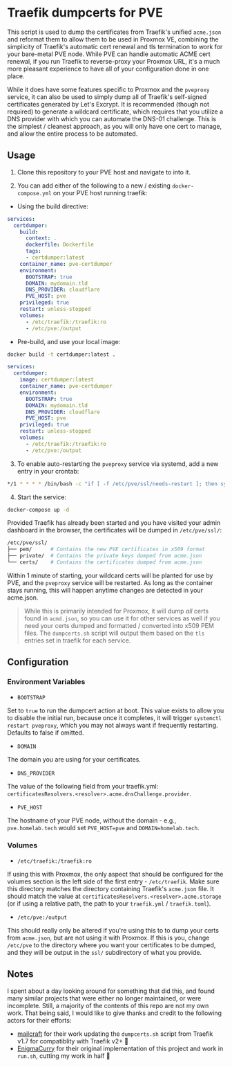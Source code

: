 # Traefik dumpcerts for PVE

This script is used to dump the certificates from Traefik's unified `acme.json` and reformat them to allow them to be used in Proxmox VE, combining the simplicity of Traefik's automatic cert renewal and tls termination to work for your bare-metal PVE node. While PVE can handle automatic ACME cert renewal, if you run Traefik to reverse-proxy your Proxmox URL, it's a much more pleasant experience to have all of your configuration done in one place.

While it does have some features specific to Proxmox and the `pveproxy` service, it can also be used to simply dump all of Traefik's self-signed certificates generated by Let's Excrypt. It is recommended (though not required) to generate a wildcard certificate, which requires that you utilize a DNS provider with which you can automate the DNS-01 challenge. This is the simplest / cleanest approach, as you will only have one cert to manage, and allow the entire process to be automated.

## Usage

1. Clone this repository to your PVE host and navigate to into it.

2. You can add either of the following to a new / existing `docker-compose.yml` on your PVE host running traefik:

* Using the build directive:

```yaml
services:
  certdumper:
    build:
      context: .
      dockerfile: Dockerfile
      tags:
      - certdumper:latest
    container_name: pve-certdumper
    environment:
      BOOTSTRAP: true
      DOMAIN: mydomain.tld
      DNS_PROVIDER: cloudflare
      PVE_HOST: pve
    privileged: true
    restart: unless-stopped
    volumes:
      - /etc/traefik:/traefik:ro
      - /etc/pve:/output
```

* Pre-build, and use your local image:

```sh
docker build -t certdumper:latest .
```

```yaml
services:
  certdumper:
    image: certdumper:latest
    container_name: pve-certdumper
    environment:
      BOOTSTRAP: true
      DOMAIN: mydomain.tld
      DNS_PROVIDER: cloudflare
      PVE_HOST: pve
    privileged: true
    restart: unless-stopped
    volumes:
      - /etc/traefik:/traefik:ro
      - /etc/pve:/output
```

3. To enable auto-restarting the `pveproxy` service via systemd, add a new entry in your crontab:

```sh
*/1 * * * * /bin/bash -c "if [ -f /etc/pve/ssl/needs-restart ]; then systemctl restart pveproxy; rm /etc/pve/ssl/needs-restart; fi"
```

4. Start the service:

```sh
docker-compose up -d
```

Provided Traefik has already been started and you have visited your admin dashboard in the browser, the certificates will be dumped in `/etc/pve/ssl/`:

```sh
/etc/pve/ssl/
├── pem/      # Contains the new PVE certificates in x509 format
├── private/  # Contains the private keys dumped from acme.json
└── certs/    # Contains the certificates dumped from acme.json
```

Within 1 minute of starting, your wildcard certs will be planted for use by PVE, and the `pveproxy` service will be restarted. As long as the container stays running, this will happen anytime changes are detected in your acme.json.
> While this is primarily intended for Proxmox, it will dump *all* certs found in `acmd.json`, so you can use it for other services as well if you need your certs dumped and formatted / converted into x509 PEM files. The `dumpcerts.sh` script will output them based on the `tls` entries set in traefik for each service.

## Configuration

### Environment Variables

* `BOOTSTRAP`

Set to `true` to run the dumpcert action at boot. This value exists to allow you to disable the initial run, because once it completes, it will trigger `systemctl restart pveproxy`, which you may not always want if frequently restarting. Defaults to false if omitted.

* `DOMAIN`

The domain you are using for your certificates.

* `DNS_PROVIDER`

The value of the following field from your traefik.yml: `certificatesResolvers.<resolver>.acme.dnsChallenge.provider`.

* `PVE_HOST`

The hostname of your PVE node, without the domain - e.g., `pve.homelab.tech` would set `PVE_HOST=pve` and `DOMAIN=homelab.tech`.

### Volumes

* `/etc/traefik:/traefik:ro`

If using this with Proxmox, the only aspect that should be configured for the volumes section is the left side of the first entry - `/etc/traefik`. Make sure this directory matches the directory containing Traefik's `acme.json` file. It should match the value at `certificatesResolvers.<resolver>.acme.storage` (or if using a relative path, the path to your `traefik.yml` / `traefik.toml`).

* `/etc/pve:/output`

This should really only be altered if you're using this to to dump your certs from `acme.json`, but are not using it with Proxmox. If this is you, change `/etc/pve` to the directory where you want your certificates to be dumped, and they will be output in the `ssl/` subdirectory of what you provide.

## Notes

I spent about a day looking around for something that did this, and found many similar projects that were either no longer maintained, or were incomplete. Still, a majority of the contents of this repo are not my own work. That being said, I would like to give thanks and credit to the following actors for their efforts:

* [mailcraft](https://github.com/mailcraft/dumpcerts) for their work updating the `dumpcerts.sh` script from Traefik v1.7 for compatiblity with Traefik v2+ 🙏
* [EnigmaCurry](https://github.com/EnigmaCurry/proxmox-traefik-certdumper) for their original implementation of this project and work in `run.sh`, cutting my work in half 🚀
